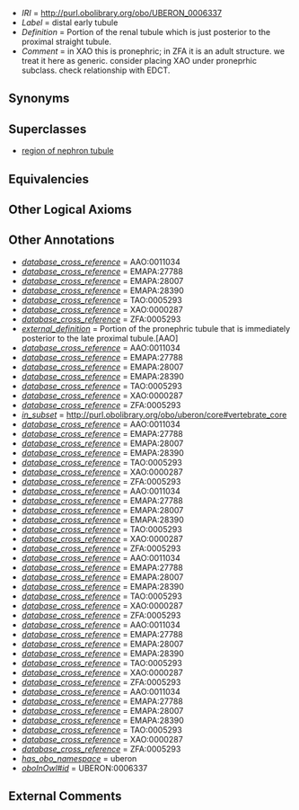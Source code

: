  * *IRI* = http://purl.obolibrary.org/obo/UBERON_0006337
 * *Label* = distal early tubule
 * *Definition* = Portion of the renal tubule which is just posterior to the proximal straight tubule.
 * *Comment* = in XAO this is pronephric; in ZFA it is an adult structure. we treat it here as generic. consider placing XAO under proneprhic subclass. check relationship with EDCT.

## Synonyms


## Superclasses

 * [region of nephron tubule](../../UBERON/85/UBERON_0007685.md)

## Equivalencies


## Other Logical Axioms


## Other Annotations

 * *[database_cross_reference](../../ef/oboInOwl#hasDbXref.md)* = AAO:0011034
 * *[database_cross_reference](../../ef/oboInOwl#hasDbXref.md)* = EMAPA:27788
 * *[database_cross_reference](../../ef/oboInOwl#hasDbXref.md)* = EMAPA:28007
 * *[database_cross_reference](../../ef/oboInOwl#hasDbXref.md)* = EMAPA:28390
 * *[database_cross_reference](../../ef/oboInOwl#hasDbXref.md)* = TAO:0005293
 * *[database_cross_reference](../../ef/oboInOwl#hasDbXref.md)* = XAO:0000287
 * *[database_cross_reference](../../ef/oboInOwl#hasDbXref.md)* = ZFA:0005293
 * *[external_definition](../../UBPROP/01/UBPROP_0000001.md)* = Portion of the pronephric tubule that is immediately posterior to the late proximal tubule.[AAO]
 * *[database_cross_reference](../../ef/oboInOwl#hasDbXref.md)* = AAO:0011034
 * *[database_cross_reference](../../ef/oboInOwl#hasDbXref.md)* = EMAPA:27788
 * *[database_cross_reference](../../ef/oboInOwl#hasDbXref.md)* = EMAPA:28007
 * *[database_cross_reference](../../ef/oboInOwl#hasDbXref.md)* = EMAPA:28390
 * *[database_cross_reference](../../ef/oboInOwl#hasDbXref.md)* = TAO:0005293
 * *[database_cross_reference](../../ef/oboInOwl#hasDbXref.md)* = XAO:0000287
 * *[database_cross_reference](../../ef/oboInOwl#hasDbXref.md)* = ZFA:0005293
 * *[in_subset](../../et/oboInOwl#inSubset.md)* = http://purl.obolibrary.org/obo/uberon/core#vertebrate_core
 * *[database_cross_reference](../../ef/oboInOwl#hasDbXref.md)* = AAO:0011034
 * *[database_cross_reference](../../ef/oboInOwl#hasDbXref.md)* = EMAPA:27788
 * *[database_cross_reference](../../ef/oboInOwl#hasDbXref.md)* = EMAPA:28007
 * *[database_cross_reference](../../ef/oboInOwl#hasDbXref.md)* = EMAPA:28390
 * *[database_cross_reference](../../ef/oboInOwl#hasDbXref.md)* = TAO:0005293
 * *[database_cross_reference](../../ef/oboInOwl#hasDbXref.md)* = XAO:0000287
 * *[database_cross_reference](../../ef/oboInOwl#hasDbXref.md)* = ZFA:0005293
 * *[database_cross_reference](../../ef/oboInOwl#hasDbXref.md)* = AAO:0011034
 * *[database_cross_reference](../../ef/oboInOwl#hasDbXref.md)* = EMAPA:27788
 * *[database_cross_reference](../../ef/oboInOwl#hasDbXref.md)* = EMAPA:28007
 * *[database_cross_reference](../../ef/oboInOwl#hasDbXref.md)* = EMAPA:28390
 * *[database_cross_reference](../../ef/oboInOwl#hasDbXref.md)* = TAO:0005293
 * *[database_cross_reference](../../ef/oboInOwl#hasDbXref.md)* = XAO:0000287
 * *[database_cross_reference](../../ef/oboInOwl#hasDbXref.md)* = ZFA:0005293
 * *[database_cross_reference](../../ef/oboInOwl#hasDbXref.md)* = AAO:0011034
 * *[database_cross_reference](../../ef/oboInOwl#hasDbXref.md)* = EMAPA:27788
 * *[database_cross_reference](../../ef/oboInOwl#hasDbXref.md)* = EMAPA:28007
 * *[database_cross_reference](../../ef/oboInOwl#hasDbXref.md)* = EMAPA:28390
 * *[database_cross_reference](../../ef/oboInOwl#hasDbXref.md)* = TAO:0005293
 * *[database_cross_reference](../../ef/oboInOwl#hasDbXref.md)* = XAO:0000287
 * *[database_cross_reference](../../ef/oboInOwl#hasDbXref.md)* = ZFA:0005293
 * *[database_cross_reference](../../ef/oboInOwl#hasDbXref.md)* = AAO:0011034
 * *[database_cross_reference](../../ef/oboInOwl#hasDbXref.md)* = EMAPA:27788
 * *[database_cross_reference](../../ef/oboInOwl#hasDbXref.md)* = EMAPA:28007
 * *[database_cross_reference](../../ef/oboInOwl#hasDbXref.md)* = EMAPA:28390
 * *[database_cross_reference](../../ef/oboInOwl#hasDbXref.md)* = TAO:0005293
 * *[database_cross_reference](../../ef/oboInOwl#hasDbXref.md)* = XAO:0000287
 * *[database_cross_reference](../../ef/oboInOwl#hasDbXref.md)* = ZFA:0005293
 * *[database_cross_reference](../../ef/oboInOwl#hasDbXref.md)* = AAO:0011034
 * *[database_cross_reference](../../ef/oboInOwl#hasDbXref.md)* = EMAPA:27788
 * *[database_cross_reference](../../ef/oboInOwl#hasDbXref.md)* = EMAPA:28007
 * *[database_cross_reference](../../ef/oboInOwl#hasDbXref.md)* = EMAPA:28390
 * *[database_cross_reference](../../ef/oboInOwl#hasDbXref.md)* = TAO:0005293
 * *[database_cross_reference](../../ef/oboInOwl#hasDbXref.md)* = XAO:0000287
 * *[database_cross_reference](../../ef/oboInOwl#hasDbXref.md)* = ZFA:0005293
 * *[has_obo_namespace](../../ce/oboInOwl#hasOBONamespace.md)* = uberon
 * *[oboInOwl#id](../../id/oboInOwl#id.md)* = UBERON:0006337

## External Comments

